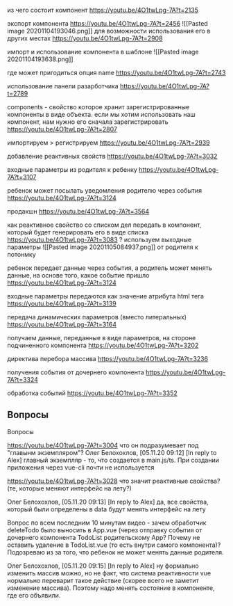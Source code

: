 из чего состоит компонент
https://youtu.be/4O1twLpg-7A?t=2135

экспорт компонента https://youtu.be/4O1twLpg-7A?t=2456
![[Pasted image 20201104193046.png]]
для возможности использования его в других местах https://youtu.be/4O1twLpg-7A?t=2908

импорт и использование компонента в шаблоне ![[Pasted image 20201104193638.png]]

где может пригодиться опция name https://youtu.be/4O1twLpg-7A?t=2743

использование панели разарботчика
https://youtu.be/4O1twLpg-7A?t=2789

components - свойство которое хранит зарегистрированные компоненты в виде объекта. если мы хотим использовать наш компонент, нам нужно его сначала зарегистрировать https://youtu.be/4O1twLpg-7A?t=2807

импортируем > регистрируем https://youtu.be/4O1twLpg-7A?t=2939

добавление реактивных свойств https://youtu.be/4O1twLpg-7A?t=3032

входные параметры из родителя к ребенку https://youtu.be/4O1twLpg-7A?t=3107 

ребенок может посылать уведомления родителю через события https://youtu.be/4O1twLpg-7A?t=3124

продакшн https://youtu.be/4O1twLpg-7A?t=3564

как реактивное свойство со списком дел передать в компонент, который будет генерировать его в виде списка https://youtu.be/4O1twLpg-7A?t=3083 ? используем выходные параметры
![[Pasted image 20201105084937.png]]
от родителя к потонмку

ребенок передает данные через события, а родитель может менять данные, на основе того, какое событие пришло https://youtu.be/4O1twLpg-7A?t=3124

входные параметры передаются как значение атрибута html тега https://youtu.be/4O1twLpg-7A?t=3139

передача динамических параметров (вместо литеральных) https://youtu.be/4O1twLpg-7A?t=3164

получаем данные, переданные в виде параметров, на стороне подчиненного компонента https://youtu.be/4O1twLpg-7A?t=3202

директива перебора массива https://youtu.be/4O1twLpg-7A?t=3236

получения события от дочернего компонента https://youtu.be/4O1twLpg-7A?t=3324

обработка событий https://youtu.be/4O1twLpg-7A?t=3352

## Вопросы
Вопросы

https://youtu.be/4O1twLpg-7A?t=3004
что он подразумевает под "главынм экземпляром"?
Олег Белохохлов, [05.11.20 09:12]
[In reply to Alex]
главный экземпляр - то, что создается в main.js/ts. При создании приложения через vue-cli почти не используется

https://youtu.be/4O1twLpg-7A?t=3028
что значит реактивные свойства? (те, которые меняют интерфейс на лету?)



Олег Белохохлов, [05.11.20 09:13]
[In reply to Alex]
да, все свойства, который были определены в data будут менять интерфейс на лету

Вопрос по всем последним 10 минутам видео - зачем обработчик deleteTodo было выносить в App.vue (через отправку события от дочернего компонента TodoList родительскому App? Почему не оставить удаление в TodoList.vue (то есть внутри самого компонента)? Подозреваю из за того, что ребенок не может менять данные родителя.


Олег Белохохлов, [05.11.20 09:15]
[In reply to Alex]
ну формально изменить массив можно, но не факт, что система реактивности vue нормально переварит такое действие (скорее всего не заметит изменение массива). Поэтому надо менять состояние в компоненте, где его объявили.

